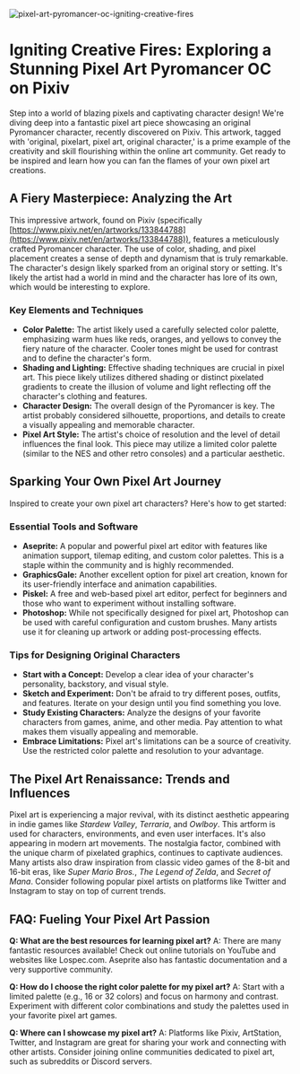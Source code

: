 ![pixel-art-pyromancer-oc-igniting-creative-fires](https://images.pexels.com/photos/18069362/pexels-photo-18069362.png?auto=compress&cs=tinysrgb&fit=crop&h=627&w=1200)

# Igniting Creative Fires: Exploring a Stunning Pixel Art Pyromancer OC on Pixiv

Step into a world of blazing pixels and captivating character design! We're diving deep into a fantastic pixel art piece showcasing an original Pyromancer character, recently discovered on Pixiv. This artwork, tagged with 'original, pixelart, pixel art, original character,' is a prime example of the creativity and skill flourishing within the online art community. Get ready to be inspired and learn how you can fan the flames of your own pixel art creations.

## A Fiery Masterpiece: Analyzing the Art

This impressive artwork, found on Pixiv (specifically [https://www.pixiv.net/en/artworks/133844788](https://www.pixiv.net/en/artworks/133844788)), features a meticulously crafted Pyromancer character. The use of color, shading, and pixel placement creates a sense of depth and dynamism that is truly remarkable. The character's design likely sparked from an original story or setting. It's likely the artist had a world in mind and the character has lore of its own, which would be interesting to explore. 

### Key Elements and Techniques

*   **Color Palette:** The artist likely used a carefully selected color palette, emphasizing warm hues like reds, oranges, and yellows to convey the fiery nature of the character. Cooler tones might be used for contrast and to define the character's form.
*   **Shading and Lighting:** Effective shading techniques are crucial in pixel art. This piece likely utilizes dithered shading or distinct pixelated gradients to create the illusion of volume and light reflecting off the character's clothing and features.
*   **Character Design:** The overall design of the Pyromancer is key. The artist probably considered silhouette, proportions, and details to create a visually appealing and memorable character.
*   **Pixel Art Style:** The artist's choice of resolution and the level of detail influences the final look. This piece may utilize a limited color palette (similar to the NES and other retro consoles) and a particular aesthetic. 

## Sparking Your Own Pixel Art Journey

Inspired to create your own pixel art characters? Here's how to get started:

### Essential Tools and Software

*   **Aseprite:** A popular and powerful pixel art editor with features like animation support, tilemap editing, and custom color palettes. This is a staple within the community and is highly recommended.
*   **GraphicsGale:** Another excellent option for pixel art creation, known for its user-friendly interface and animation capabilities.
*   **Piskel:** A free and web-based pixel art editor, perfect for beginners and those who want to experiment without installing software.
*   **Photoshop:** While not specifically designed for pixel art, Photoshop can be used with careful configuration and custom brushes. Many artists use it for cleaning up artwork or adding post-processing effects.

### Tips for Designing Original Characters

*   **Start with a Concept:** Develop a clear idea of your character's personality, backstory, and visual style.
*   **Sketch and Experiment:** Don't be afraid to try different poses, outfits, and features. Iterate on your design until you find something you love.
*   **Study Existing Characters:** Analyze the designs of your favorite characters from games, anime, and other media. Pay attention to what makes them visually appealing and memorable.
*   **Embrace Limitations:** Pixel art's limitations can be a source of creativity. Use the restricted color palette and resolution to your advantage.

## The Pixel Art Renaissance: Trends and Influences

Pixel art is experiencing a major revival, with its distinct aesthetic appearing in indie games like *Stardew Valley*, *Terraria*, and *Owlboy*. This artform is used for characters, environments, and even user interfaces. It's also appearing in modern art movements. The nostalgia factor, combined with the unique charm of pixelated graphics, continues to captivate audiences. Many artists also draw inspiration from classic video games of the 8-bit and 16-bit eras, like *Super Mario Bros.*, *The Legend of Zelda*, and *Secret of Mana*. Consider following popular pixel artists on platforms like Twitter and Instagram to stay on top of current trends.

## FAQ: Fueling Your Pixel Art Passion

**Q: What are the best resources for learning pixel art?**
A: There are many fantastic resources available! Check out online tutorials on YouTube and websites like Lospec.com. Aseprite also has fantastic documentation and a very supportive community.

**Q: How do I choose the right color palette for my pixel art?**
A: Start with a limited palette (e.g., 16 or 32 colors) and focus on harmony and contrast. Experiment with different color combinations and study the palettes used in your favorite pixel art games.

**Q: Where can I showcase my pixel art?**
A: Platforms like Pixiv, ArtStation, Twitter, and Instagram are great for sharing your work and connecting with other artists. Consider joining online communities dedicated to pixel art, such as subreddits or Discord servers.
